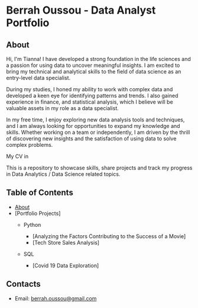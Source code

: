 # Berrah Oussou - Data Analyst Portfolio
## About
Hi, I'm Tianna!  I have developed a strong foundation in the life sciences and a passion for using data to uncover meaningful insights. I am excited to bring my technical and analytical skills to the field of data science as an entry-level data specialist. 

During my studies, I honed my ability to work with complex data and developed a keen eye for identifying patterns and trends. I also gained experience in finance, and statistical analysis, which I believe will be valuable assets in my role as a data specialist.

In my free time, I enjoy exploring new data analysis tools and techniques, and I am always looking for opportunities to expand my knowledge and skills. Whether working on a team or independently, I am driven by the thrill of discovering new insights and the satisfaction of using data to solve complex problems.

My CV in 

This is a repository to showcase skills, share projects and track my progress in Data Analytics / Data Science related topics.


## Table of Contents
- [About](https://github.com/berrah04/Data-Analysis-Portfolio/blob/main/README.md#about)
- [Portfolio Projects]
  - Python
    
    - [Analyzing the Factors Contributing to the Success of a Movie]
    - [Tech Store Sales Analysis]
      
  - SQL
    - [Covid 19 Data Exploration]




## Contacts

- Email: berrah.oussou@gmail.com
<!---
berrah04/berrah04 is a ✨ special ✨ repository because its `README.md` (this file) appears on your GitHub profile.
You can click the Preview link to take a look at your changes.
--->
